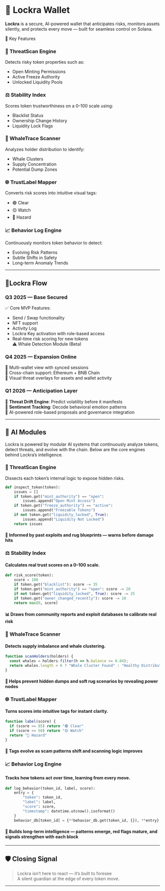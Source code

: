 # 🧱 Lockra Wallet

**Lockra** is a secure, AI-powered wallet that anticipates risks, monitors assets silently, and protects every move — built for seamless control on Solana.

🔑 Key Features

### 🧪 ThreatScan Engine  
Detects risky token properties such as:
- Open Minting Permissions  
- Active Freeze Authority  
- Unlocked Liquidity Pools  

### ⚖️ Stability Index  
Scores token trustworthiness on a 0–100 scale using:
- Blacklist Status  
- Ownership Change History  
- Liquidity Lock Flags  

### 🐋 WhaleTrace Scanner  
Analyzes holder distribution to identify:
- Whale Clusters  
- Supply Concentration  
- Potential Dump Zones  

### 🌐 TrustLabel Mapper  
Converts risk scores into intuitive visual tags:
- 🟢 Clear  
- 🟡 Watch  
- 🔴 Hazard  

### 📈 Behavior Log Engine  
Continuously monitors token behavior to detect:
- Evolving Risk Patterns  
- Subtle Shifts in Safety  
- Long-term Anomaly Trends  

---

## 🧬Lockra Flow

### Q3 2025 — Base Secured  
✅ Core MVP Features:
- Send / Swap functionality  
- NFT support  
- Activity Log  
- Lockra Key activation with role-based access  
- Real-time risk scoring for new tokens  
⚠️ Whale Detection Module (Beta)

### Q4 2025 — Expansion Online  
🔹 Multi-wallet view with synced sessions  
🔹 Cross-chain support: Ethereum + BNB Chain  
🔹 Visual threat overlays for assets and wallet activity

### Q1 2026 — Anticipation Layer  
🔹 **Threat Drift Engine**: Predict volatility before it manifests  
🔹 **Sentiment Tracking**: Decode behavioral emotion patterns  
🔹 AI-powered role-based proposals and governance integration

---
## 🧠 AI Modules

Lockra is powered by modular AI systems that continuously analyze tokens, detect threats, and evolve with the chain. Below are the core engines behind Lockra’s intelligence.

### 🧪 ThreatScan Engine  
Dissects each token’s internal logic to expose hidden risks.

```python
def inspect_token(token):
    issues = []
    if token.get("mint_authority") == "open":
        issues.append("Open Mint Access")
    if token.get("freeze_authority") == "active":
        issues.append("Freezable Tokens")
    if not token.get("liquidity_locked", True):
        issues.append("Liquidity Not Locked")
    return issues
```
#### 🧠 Informed by past exploits and rug blueprints — warns before damage hits

### ⚖️ Stability Index
#### Calculates real trust scores on a 0–100 scale.

```python
def risk_score(token):
    score = 100
    if token.get("blacklist"): score -= 35
    if token.get("mint_authority") == "open": score -= 20
    if not token.get("liquidity_locked", True): score -= 25
    if token.get("owner_changed_recently"): score -= 10
    return max(0, score)
```
#### 📊 Draws from community reports and exploit databases to calibrate real risk

### 🐋 WhaleTrace Scanner
#### Detects supply imbalance and whale clustering.

```javascript
function scanHolders(holders) {
  const whales = holders.filter(h => h.balance >= 0.04);
  return whales.length > 6 ? "Whale Cluster Found" : "Healthy Distribution";
}
```
#### 🧭 Helps prevent hidden dumps and soft rug scenarios by revealing power nodes

### 🌐 TrustLabel Mapper
#### Turns scores into intuitive tags for instant clarity.

```javascript
function label(score) {
  if (score >= 85) return "🟢 Clear"
  if (score >= 50) return "🟡 Watch"
  return "🔴 Hazard"
}
```
#### 🌱 Tags evolve as scam patterns shift and scanning logic improves

### 📈 Behavior Log Engine
#### Tracks how tokens act over time, learning from every move.

```python
def log_behavior(token_id, label, score):
    entry = {
        "token": token_id,
        "label": label,
        "score": score,
        "timestamp": datetime.utcnow().isoformat()
    }
    behavior_db[token_id] = {**behavior_db.get(token_id, {}), **entry}
```
#### 📂 Builds long-term intelligence — patterns emerge, red flags mature, and signals strengthen with each block

---

## 🛡 Closing Signal

> Lockra isn’t here to react — it’s built to foresee  
> A silent guardian at the edge of every token move.

---
